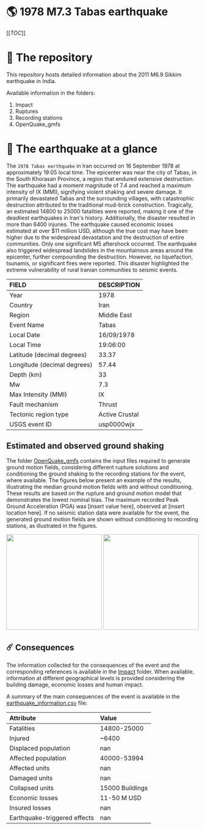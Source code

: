 # 🌎 1978 M7.3 Tabas earthquake
[[_TOC_]]

# 📂 The repository

This repository hosts detailed information about the 2011 M6.9 Sikkim earthquake in India.

Available information in the folders:

1. Impact
2. Ruptures
3. Recording stations
4. OpenQuake_gmfs


# 🚀 The earthquake at a glance 

The `1978 Tabas earthquake` in Iran occurred on 16 September 1978 at approximately 19:05 local time. The epicenter was near the city of Tabas, in the South Khorasan Province, a region that endured extensive destruction. The earthquake had a moment magnitude of 7.4 and reached a maximum intensity of IX (MMI), signifying violent shaking and severe damage. It primarily devastated Tabas and the surrounding villages, with catastrophic destruction attributed to the traditional mud-brick construction. Tragically, an estimated 14800 to 25000 fatalities were reported, making it one of the deadliest earthquakes in Iran's history. Additionally, the disaster resulted in more than 6400 injuries. The earthquake caused economic losses estimated at over $11 million USD, although the true cost may have been higher due to the widespread devastation and the destruction of entire communities. Only one significant M5 aftershock occurred. The earthquake also triggered widespread landslides in the mountainous areas around the epicenter, further compounding the destruction. However, no liquefaction, tsunamis, or significant fires were reported. This disaster highlighted the extreme vulnerability of rural Iranian communities to seismic events.

| FIELD | DESCRIPTION |
|:-------|:-------------|
| Year | 1978 |
| Country | Iran |
| Region | Middle East |
| Event Name | Tabas |
| Local Date | 16/09/1978 |
| Local Time | 19:06:00 |
| Latitude (decimal degrees) | 33.37 |
| Longitude (decimal degrees) | 57.44 |
| Depth (km) | 33 |
| Mw | 7.3 |
| Max Intensity (MMI) | IX |
| Fault mechanism | Thrust |
| Tectonic region type | Active Crustal |
| USGS event ID | usp0000wjx |

## Estimated and observed ground shaking

The folder [OpenQuake_gmfs](./OpenQuake_gmfs/) contains the input files required to generate ground motion fields, considering different rupture solutions and conditioning the ground shaking to the recording stations for the event, where available. The figures below present an example of the results, illustrating the median ground motion fields with and without conditioning. These results are based on the rupture and ground motion model that demonstrates the lowest nominal bias. The maximum recorded Peak Ground Acceleration (PGA) was [insert value here], observed at [insert location here]. If no seismic station data were available for the event, the generated ground motion fields are shown without conditioning to recording stations, as illustrated in the figures.

<img src="./OpenQuake_gmfs/median_gmf_stations_none.png" height="250">
<img src="./OpenQuake_gmfs/median_gmf_stations_seismic.png" height="250">

## ☄️ Consequences

The information collected for the consequences of the event and the corresponding references is available in the [Impact](./Impact) folder. When available, information at different geographical levels is provided considering the building damage, economic losses and human impact.

A summary of the main consequences of the event is available in the [earthquake_information.csv](./earthquake_information.csv) file:

| Attribute | Value |
|:-------|:-------------|
| Fatalities | 14800-25000 |
| Injured | ~6400 |
| Displaced population | nan |
| Affected population | 40000-53994 |
| Affected units | nan |
| Damaged units | nan |
| Collapsed units | 15000 Buildings |
| Economic losses | 11-50 M USD |
| Insured losses | nan |
| Earthquake-triggered effects | nan |